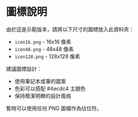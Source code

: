 # 圖標說明

由於這是示範版本，請將以下尺寸的圖標放入此資料夾：

- `icon16.png` - 16x16 像素
- `icon48.png` - 48x48 像素  
- `icon128.png` - 128x128 像素

建議圖標設計：
- 使用筆記本或筆的圖案
- 色彩可以搭配 #4ecdc4 主題色
- 保持簡潔明瞭的設計風格

暫時可以使用任何 PNG 圖檔作為佔位符。